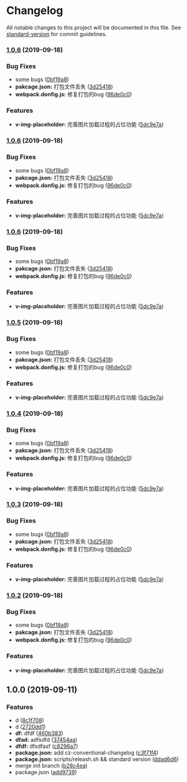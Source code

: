 # Changelog

All notable changes to this project will be documented in this file. See [standard-version](https://github.com/conventional-changelog/standard-version) for commit guidelines.

### [1.0.6](https://github.com/slevin57/vue-directive-kit/compare/v1.0.0...v1.0.6) (2019-09-18)


### Bug Fixes

* some bugs ([0bf19a8](https://github.com/slevin57/vue-directive-kit/commit/0bf19a8))
* **pakcage.json:** 打包文件丢失 ([3d25418](https://github.com/slevin57/vue-directive-kit/commit/3d25418))
* **webpack.donfig.js:** 修复打包的bug ([96de0c0](https://github.com/slevin57/vue-directive-kit/commit/96de0c0))


### Features

* **v-img-placeholder:** 完善图片加载过程的占位功能 ([5dc9e7a](https://github.com/slevin57/vue-directive-kit/commit/5dc9e7a))

### [1.0.6](https://github.com/slevin57/vue-directive-kit/compare/v1.0.0...v1.0.6) (2019-09-18)


### Bug Fixes

* some bugs ([0bf19a8](https://github.com/slevin57/vue-directive-kit/commit/0bf19a8))
* **pakcage.json:** 打包文件丢失 ([3d25418](https://github.com/slevin57/vue-directive-kit/commit/3d25418))
* **webpack.donfig.js:** 修复打包的bug ([96de0c0](https://github.com/slevin57/vue-directive-kit/commit/96de0c0))


### Features

* **v-img-placeholder:** 完善图片加载过程的占位功能 ([5dc9e7a](https://github.com/slevin57/vue-directive-kit/commit/5dc9e7a))

### [1.0.6](https://github.com/slevin57/vue-directive-kit/compare/v1.0.0...v1.0.6) (2019-09-18)


### Bug Fixes

* some bugs ([0bf19a8](https://github.com/slevin57/vue-directive-kit/commit/0bf19a8))
* **pakcage.json:** 打包文件丢失 ([3d25418](https://github.com/slevin57/vue-directive-kit/commit/3d25418))
* **webpack.donfig.js:** 修复打包的bug ([96de0c0](https://github.com/slevin57/vue-directive-kit/commit/96de0c0))


### Features

* **v-img-placeholder:** 完善图片加载过程的占位功能 ([5dc9e7a](https://github.com/slevin57/vue-directive-kit/commit/5dc9e7a))

### [1.0.5](https://github.com/slevin57/vue-directive-kit/compare/v1.0.0...v1.0.5) (2019-09-18)


### Bug Fixes

* some bugs ([0bf19a8](https://github.com/slevin57/vue-directive-kit/commit/0bf19a8))
* **pakcage.json:** 打包文件丢失 ([3d25418](https://github.com/slevin57/vue-directive-kit/commit/3d25418))
* **webpack.donfig.js:** 修复打包的bug ([96de0c0](https://github.com/slevin57/vue-directive-kit/commit/96de0c0))


### Features

* **v-img-placeholder:** 完善图片加载过程的占位功能 ([5dc9e7a](https://github.com/slevin57/vue-directive-kit/commit/5dc9e7a))

### [1.0.4](https://github.com/slevin57/vue-directive-kit/compare/v1.0.0...v1.0.4) (2019-09-18)


### Bug Fixes

* some bugs ([0bf19a8](https://github.com/slevin57/vue-directive-kit/commit/0bf19a8))
* **pakcage.json:** 打包文件丢失 ([3d25418](https://github.com/slevin57/vue-directive-kit/commit/3d25418))
* **webpack.donfig.js:** 修复打包的bug ([96de0c0](https://github.com/slevin57/vue-directive-kit/commit/96de0c0))


### Features

* **v-img-placeholder:** 完善图片加载过程的占位功能 ([5dc9e7a](https://github.com/slevin57/vue-directive-kit/commit/5dc9e7a))

### [1.0.3](https://github.com/slevin57/vue-directive-kit/compare/v1.0.0...v1.0.3) (2019-09-18)


### Bug Fixes

* some bugs ([0bf19a8](https://github.com/slevin57/vue-directive-kit/commit/0bf19a8))
* **pakcage.json:** 打包文件丢失 ([3d25418](https://github.com/slevin57/vue-directive-kit/commit/3d25418))
* **webpack.donfig.js:** 修复打包的bug ([96de0c0](https://github.com/slevin57/vue-directive-kit/commit/96de0c0))


### Features

* **v-img-placeholder:** 完善图片加载过程的占位功能 ([5dc9e7a](https://github.com/slevin57/vue-directive-kit/commit/5dc9e7a))

### [1.0.2](https://github.com/slevin57/vue-directive-kit/compare/v1.0.0...v1.0.2) (2019-09-18)


### Bug Fixes

* some bugs ([0bf19a8](https://github.com/slevin57/vue-directive-kit/commit/0bf19a8))
* **pakcage.json:** 打包文件丢失 ([3d25418](https://github.com/slevin57/vue-directive-kit/commit/3d25418))
* **webpack.donfig.js:** 修复打包的bug ([96de0c0](https://github.com/slevin57/vue-directive-kit/commit/96de0c0))


### Features

* **v-img-placeholder:** 完善图片加载过程的占位功能 ([5dc9e7a](https://github.com/slevin57/vue-directive-kit/commit/5dc9e7a))

## 1.0.0 (2019-09-11)


### Features

* d ([8c1f708](https://github.com/slevin57/vue-directive-kit/commit/8c1f708))
* d ([2720dd1](https://github.com/slevin57/vue-directive-kit/commit/2720dd1))
* **df:** dfdf ([460b383](https://github.com/slevin57/vue-directive-kit/commit/460b383))
* **dfad:** adfsdfd ([37454aa](https://github.com/slevin57/vue-directive-kit/commit/37454aa))
* **dfdf:** dfsdfasf ([c8296a7](https://github.com/slevin57/vue-directive-kit/commit/c8296a7))
* **package.json:** add cz-conventional-changelog ([c3f71f4](https://github.com/slevin57/vue-directive-kit/commit/c3f71f4))
* **package.json:** scripts/releash.sh && standard version ([ddad6d6](https://github.com/slevin57/vue-directive-kit/commit/ddad6d6))
* merge init branch ([b28c4ea](https://github.com/slevin57/vue-directive-kit/commit/b28c4ea))
* package.json ([add9739](https://github.com/slevin57/vue-directive-kit/commit/add9739))
